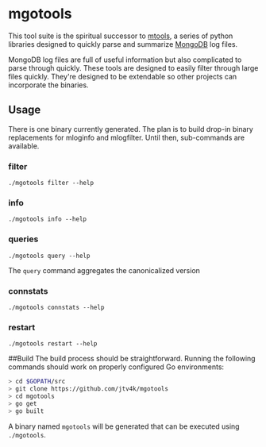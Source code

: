 # mgotools

This tool suite is the spiritual successor to
[mtools](https://github.com/rueckstiess/mtools), a series of python
libraries designed to quickly parse and summarize
[MongoDB](https://www.mongodb.com/) log files.

MongoDB log files are full of useful information but also complicated
to parse through quickly. These tools are designed to easily filter
through large files quickly. They're designed to be extendable so
other projects can incorporate the binaries.

## Usage
There is one binary currently generated. The plan is to build drop-in
binary replacements for mloginfo and mlogfilter. Until then,
sub-commands are available.

### filter
`./mgotools filter --help`

### info
`./mgotools info --help`

### queries
`./mgotools query --help`

The `query` command aggregates the canonicalized version 

### connstats
`./mgotools connstats --help`

### restart
`./mgotools restart --help`

##Build
The build process should be straightforward. Running the following commands
should work on properly configured Go environments:
```bash
> cd $GOPATH/src
> git clone https://github.com/jtv4k/mgotools
> cd mgotools
> go get 
> go built 
```

A binary named `mgotools` will be generated that can be executed using `./mgotools`.